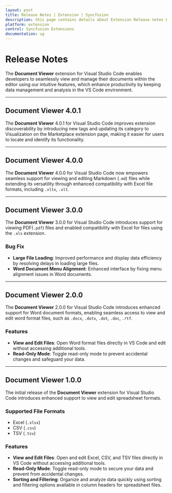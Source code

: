 ```yaml
---
layout: post
title: Release Notes | Extension | Syncfusion
description: this page contains details about Extension Release notes History | Syncfusion®
platform: extension
control: Syncfusion Extensions
documentation: ug
---
```

# Release Notes

The **Document Viewer** extension for Visual Studio Code enables developers to seamlessly view and manage their documents within the editor using our intuitive features, which enhance productivity by keeping data management and analysis in the VS Code environment.

---

## Document Viewer 4.0.1

The **Document Viewer** 4.0.1 for Visual Studio Code improves extension discoverability by introducing new tags and updating its category to Visualization on the Marketplace extension page, making it easier for users to locate and identify its functionality.

---

## Document Viewer 4.0.0

The **Document Viewer** 4.0.0 for Visual Studio Code now empowers seamless support for viewing and editing Markdown (`.md`) files while extending its versatility through enhanced compatibility with Excel file formats, including `.xltx`, `.xlt`.

---

## Document Viewer 3.0.0

The **Document Viewer** 3.0.0 for Visual Studio Code introduces support for viewing PDF(`.pdf`) files and enabled compatibility with Excel for files using the `.xls` extension.

### Bug Fix

- **Large File Loading**: Improved performance and display data efficiency by resolving delays in loading large files.
- **Word Document Menu Alignment**: Enhanced interface by fixing menu alignment issues in Word documents.

---

## Document Viewer 2.0.0

The **Document Viewer** 2.0.0 for Visual Studio Code introduces enhanced support for Word document formats, enabling seamless access to view and edit word format files, such as `.docx`, `.dotx`, `.dot`, `.doc`, `.rtf`.

### Features
- **View and Edit Files**: Open Word format files directly in VS Code and edit without accessing additional tools.  
- **Read-Only Mode**: Toggle read-only mode to prevent accidental changes and safeguard your data.  

---

## Document Viewer 1.0.0

The initial release of the **Document Viewer** extension for Visual Studio Code introduces enhanced support to view and edit spreadsheet formats.

### Supported File Formats
- Excel (`.xlsx`)  
- CSV (`.csv`)  
- TSV (`.tsv`)

### Features
- **View and Edit Files**: Open and edit Excel, CSV, and TSV files directly in VS Code without accessing additional tools.  
- **Read-Only Mode**: Toggle read-only mode to secure your data and prevent from accidental changes.  
- **Sorting and Filtering**: Organize and analyze data quickly using sorting and filtering options available in column headers for spreadsheet files.
